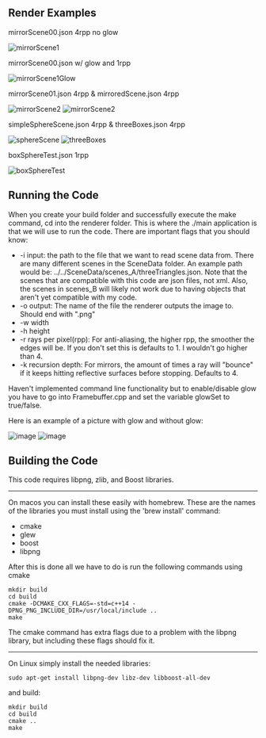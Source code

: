 ## Render Examples
mirrorScene00.json 4rpp no glow

![mirrorScene1](https://user-images.githubusercontent.com/25695704/168164850-447c4e36-7a90-4e05-b529-9388acf2ef8c.png)

mirrorScene00.json w/ glow and 1rpp

![mirrorScene1Glow](https://user-images.githubusercontent.com/25695704/168164993-e961ccad-5c36-4b2b-95f4-a8455f753745.png)

mirrorScene01.json 4rpp & mirroredScene.json 4rpp

![mirrorScene2](https://user-images.githubusercontent.com/25695704/168165468-d5d0c78e-5119-481d-b2b4-417297045c98.png)
![mirrorScene2](https://user-images.githubusercontent.com/25695704/168166453-ca8345c8-3007-4dce-b1d2-884ec535e4c7.png)

simpleSphereScene.json 4rpp & threeBoxes.json 4rpp

![sphereScene](https://user-images.githubusercontent.com/25695704/168167176-93771b57-fed1-42ff-8a62-95a234b3a3ce.png)
![threeBoxes](https://user-images.githubusercontent.com/25695704/168167419-97de904a-a4ac-4a30-80cd-45ba60d44dc9.png)

boxSphereTest.json 1rpp

![boxSphereTest](https://user-images.githubusercontent.com/25695704/168168922-fca643ba-082b-4d14-ad29-d4a783985923.png)



## Running the Code

When you create your build folder and successfully execute the make command, cd into the renderer folder. This is where the ./main application is that we will use to run the code.
There are important flags that you should know:
* -i input: the path to the file that we want to read scene data from. There are many different scenes in the SceneData folder. An example path would be: ../../SceneData/scenes_A/threeTriangles.json. Note that the scenes that are compatible with this code are json files, not xml. Also, the scenes in scenes_B will likely not work due to having objects that aren't yet compatible with my code. 
* -o output: The name of the file the renderer outputs the image to. Should end with ".png"
* -w width
* -h height
* -r rays per pixel(rpp): For anti-aliasing, the higher rpp, the smoother the edges will be. If you don't set this is defaults to 1. I wouldn't go higher than 4.
* -k recursion depth: For mirrors, the amount of times a ray will "bounce" if it keeps hitting reflective surfaces before stopping. Defaults to 4. 

Haven't implemented command line functionality but to enable/disable glow you have to go into Framebuffer.cpp and set the variable glowSet to true/false.



Here is an example of a picture with glow and without glow:

![image](https://user-images.githubusercontent.com/25695704/168163865-b5160879-27c8-44de-aa7f-792fb9969d92.png) ![image](https://user-images.githubusercontent.com/25695704/168163885-edbf1cda-9987-4cf0-a7ac-013fedc39a00.png)



## Building the Code

This code requires libpng, zlib, and Boost libraries. 

---
On macos you can install these easily with homebrew.
These are the names of the libraries you must install using the 'brew install' command:
* cmake
* glew
* boost
* libpng

After this is done all we have to do is run the following commands using cmake
~~~~
mkdir build
cd build
cmake -DCMAKE_CXX_FLAGS=-std=c++14 -DPNG_PNG_INCLUDE_DIR=/usr/local/include ..
make
~~~~

The cmake command has extra flags due to a problem with the libpng library, but including these flags should fix it.


---
On Linux simply install the needed libraries: 
~~~~
sudo apt-get install libpng-dev libz-dev libboost-all-dev
~~~~

and build:
~~~~
mkdir build
cd build
cmake ..
make
~~~~






